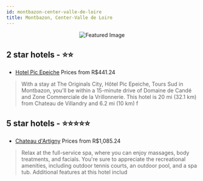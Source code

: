 ```yaml
---
id: montbazon-center-valle-de-loire
title: Montbazon, Center-Valle de Loire
---
```


<center><img src="https://i.travelapi.com/hotels/35000000/34330000/34327500/34327480/a6f07833_z.jpg" alt="Featured Image" /></center>


##  2 star hotels - ⭐️⭐️

-    [Hotel Pic Epeiche](https://us.hurb.com/hotels/montbazon/hotel-pic-epeiche-JNP-JP744828?cmp=18055) Prices from R$441.24
   > With a stay at The Originals City, Hôtel Pic Epeiche, Tours Sud in Montbazon, you'll be within a 15-minute drive of Domaine de Candé and Zone Commerciale de la Vrillonnerie. This hotel is 20 mi (32.1 km) from Chateau de Villandry and 6.2 mi (10 km) f

##  5 star hotels - ⭐️⭐️⭐️⭐️⭐️

-    [Chateau d'Artigny](https://us.hurb.com/hotels/montbazon/chateau-d-artigny-JNP-JP415454?cmp=18055) Prices from R$1,085.24
   > Relax at the full-service spa, where you can enjoy massages, body treatments, and facials. You're sure to appreciate the recreational amenities, including outdoor tennis courts, an outdoor pool, and a spa tub. Additional features at this hotel includ
